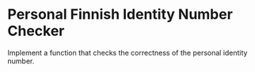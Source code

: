 # Personal Finnish Identity Number Checker
Implement a function that checks the correctness of the personal identity number.
